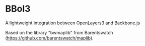 BBol3
=====

A lightweight integration between OpenLayers3 and Backbone.js


Based on the library "bwmaplib" from Barentswatch (https://github.com/barentswatch/maplib).

